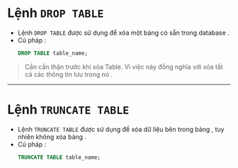 # Lệnh `DROP TABLE`
- Lệnh `DROP TABLE` được sử dụng để xóa một bảng có sẵn trong database .
- Cú pháp :
    ```sql
    DROP TABLE table_name;
    ```
> Cần cẩn thận trước khi xóa Table. Vì việc này đồng nghĩa với xóa tất cả các thông tin lưu trong nó .


----------------------
# Lệnh `TRUNCATE TABLE`
- Lệnh `TRUNCATE TABLE` được sử dụng để xóa dữ liệu bên trong bảng , tuy nhiên không xóa bảng .
- Cú pháp :
    ```sql
    TRUNCATE TABLE table_name;
    ```
    
